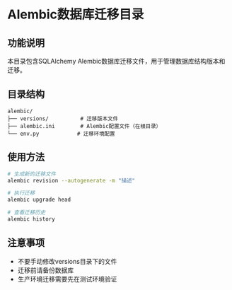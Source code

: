 # Alembic数据库迁移目录

## 功能说明
本目录包含SQLAlchemy Alembic数据库迁移文件，用于管理数据库结构版本和迁移。

## 目录结构
```
alembic/
├── versions/          # 迁移版本文件
├── alembic.ini        # Alembic配置文件（在根目录）
└── env.py            # 迁移环境配置
```

## 使用方法
```bash
# 生成新的迁移文件
alembic revision --autogenerate -m "描述"

# 执行迁移
alembic upgrade head

# 查看迁移历史
alembic history
```

## 注意事项
- 不要手动修改versions目录下的文件
- 迁移前请备份数据库
- 生产环境迁移需要先在测试环境验证